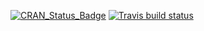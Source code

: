   <!-- badges: start -->
  [![CRAN_Status_Badge](http://www.r-pkg.org/badges/version/priceR)](https://cran.r-project.org/package=priceR)
  [![Travis build status](https://travis-ci.org/stevecondylios/priceR.svg?branch=master)](https://travis-ci.org/stevecondylios/priceR)
  <!-- badges: end -->
